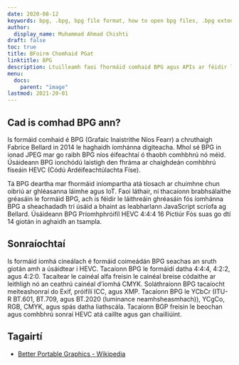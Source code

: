 ```yaml
---
date: 2020-08-12
keywords: bpg, .bpg, bpg file format, how to open bpg files, .bpg extension, bpg extension
author:
  display_name: Muhammad Ahmad Chishti
draft: false
toc: true
title: BFoirm Chomhaid PGat
linktitle: BPG
description: Ltuilleamh faoi fhormáid comhaid BPG agus APIs ar féidir leo comhad BPG a chruthú agus a oscailts.
menu:
  docs:
    parent: "image"
lastmod: 2021-20-01
---
```


## Cad is comhad BPG ann? ##

Is formáid comhaid é BPG (Grafaic Inaistrithe Níos Fearr) a chruthaigh Fabrice Bellard in 2014 le haghaidh íomhánna digiteacha. Mhol sé BPG in ionad JPEG mar go raibh BPG níos éifeachtaí ó thaobh comhbhrú nó méid. Úsáideann BPG ionchódú laistigh den fhráma ar chaighdeán comhbhrú físeáin HEVC (Códú Ardéifeachtúlachta Físe).

Tá BPG deartha mar fhormáid iniompartha atá tíosach ar chuimhne chun oibriú ar ghléasanna láimhe agus IoT. Faoi láthair, ní thacaíonn brabhsálaithe gréasáin le formáid BPG, ach is féidir le láithreáin ghréasáin fós íomhánna BPG a sheachadadh trí úsáid a bhaint as leabharlann JavaScript scríofa ag Bellard. Úsáideann BPG Príomhphróifíl HEVC 4:4:4 16 Pictiúr Fós suas go dtí 14 giotán in aghaidh an tsampla.

## Sonraíochtaí ##

Is formáid íomhá cineálach é formáid coimeádán BPG seachas an sruth giotán amh a úsáidtear i HEVC. Tacaíonn BPG le formáidí datha 4:4:4, 4:2:2, agus 4:2:0. Tacaítear le cainéal alfa freisin le cainéal breise códaithe ar leithligh nó an ceathrú cainéal d’íomhá CMYK. Soláthraíonn BPG tacaíocht meiteashonraí do Exif, próifílí ICC, agus XMP. Tacaíonn BPG le YCbCr (ITU-R BT.601, BT.709, agus BT.2020 (luminance neamhsheasmhach)), YCgCo, RGB, CMYK, agus spás datha liathscála. Tacaíonn BGP freisin le beochan agus comhbhrú sonraí HEVC atá caillte agus gan chailliúint.

## Tagairtí ##

- [Better Portable Graphics - Wikipedia](https://en.wikipedia.org/wiki/Better_Portable_Graphics)

